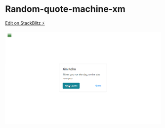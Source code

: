 # Random-quote-machine-xm

[Edit on StackBlitz ⚡️](https://stackblitz.com/edit/random-quote-machine-xm)

![](perview.gif)




